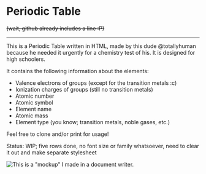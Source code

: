 # Periodic Table

~~(wait, github already includes a line :P)~~

------

This is a Periodic Table written in HTML, made by this dude @totallyhuman because he needed it urgently for a chemistry test of his. It is designed for high schoolers.

 It contains the following information about the elements:

- Valence electrons of groups (except for the transition metals :c)
- Ionization charges of groups (still no transition metals)
- Atomic number
- Atomic symbol
- Element name
- Atomic mass
- Element type (you know; transition metals, noble gases, etc.)

Feel free to clone and/or print for usage!

Status: WIP; five rows done, no font size or family whatsoever, need to clear it out and make separate stylesheet

![This is a "mockup" I made in a document writer.](http://i67.tinypic.com/2jd14au.png)